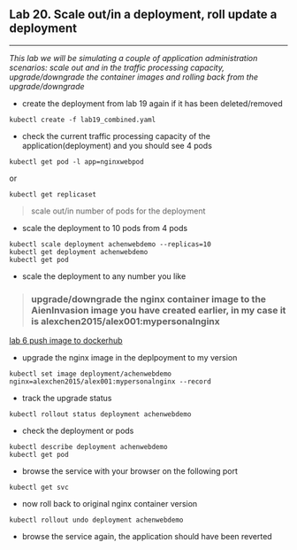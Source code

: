 ## Lab 20. Scale out/in a deployment, roll update a deployment
___

_This lab we will be simulating a couple of application administration scenarios: scale out and in the traffic processing capacity, upgrade/downgrade the container images and rolling back from the upgrade/downgrade_

* create the deployment from lab 19 again if it has been deleted/removed
```
kubectl create -f lab19_combined.yaml
```
* check the current traffic processing capacity of the application(deployment) and you should see 4 pods
```
kubectl get pod -l app=nginxwebpod
````
or
```
kubectl get replicaset
```

> scale out/in number of pods for the deployment

* scale the deployment to 10 pods from 4 pods

```
kubectl scale deployment achenwebdemo --replicas=10
kubectl get deployment achenwebdemo
kubectl get pod
```
* scale the deployment to any number you like


> ### upgrade/downgrade the nginx container image to the AienInvasion image you have created earlier, in my case it is alexchen2015/alex001:mypersonalnginx
[lab 6 push image to dockerhub](https://github.com/alexchenuw/devopslabs/tree/main/Lab-6)

* upgrade the nginx image in the deplpoyment to my version
```
kubectl set image deployment/achenwebdemo nginx=alexchen2015/alex001:mypersonalnginx --record
```
* track the upgrade status
```
kubectl rollout status deployment achenwebdemo
```
* check the deployment or pods
```
kubectl describe deployment achenwebdemo
kubectl get pod
```
* browse the service with your browser on the following port 

```
kubectl get svc
```

* now roll back to original nginx container version
```
kubectl rollout undo deployment achenwebdemo
```

* browse the service again, the application should have been reverted

